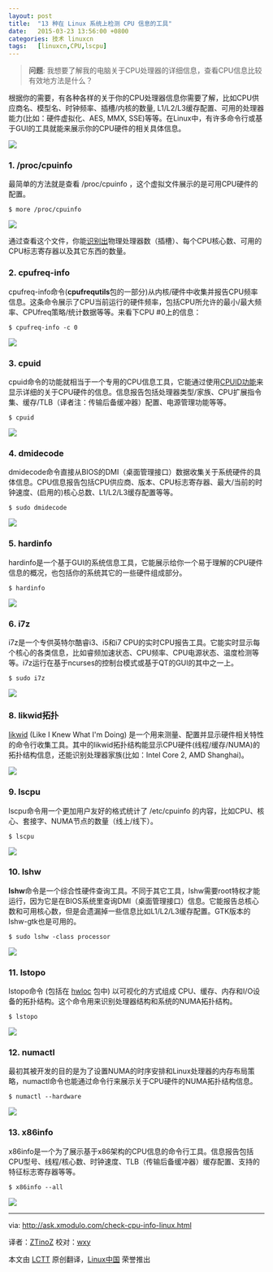 ```yaml
---
layout: post
title:	"13 种在 Linux 系统上检测 CPU 信息的工具"
date:	2015-03-23 13:56:00 +0800 
categories:	技术 linuxcn 
tags:	[linuxcn,CPU,lscpu]
---
```




> 
> **问题**: 我想要了解我的电脑关于CPU处理器的详细信息，查看CPU信息比较有效地方法是什么？
> 
> 
> 


根据你的需要，有各种各样的关于你的CPU处理器信息你需要了解，比如CPU供应商名、模型名、时钟频率、插槽/内核的数量, L1/L2/L3缓存配置、可用的处理器能力(比如：硬件虚拟化、AES, MMX, SSE)等等。在Linux中，有许多命令行或基于GUI的工具就能来展示你的CPU硬件的相关具体信息。


![](/Asserts/Images/album/201503/22/120334bye7hoq24z6s82cg.jpg)


### 1. /proc/cpuinfo


最简单的方法就是查看 /proc/cpuinfo ，这个虚拟文件展示的是可用CPU硬件的配置。



```
$ more /proc/cpuinfo 

```

![](/Asserts/Images/album/201503/22/120349b7oi5rzcsaqr0li1.jpg)


通过查看这个文件，你能[识别出](http://xmodulo.com/how-to-find-number-of-cpu-cores-on.html)物理处理器数（插槽）、每个CPU核心数、可用的CPU标志寄存器以及其它东西的数量。


### 2. cpufreq-info


cpufreq-info命令(**cpufrequtils**包的一部分)从内核/硬件中收集并报告CPU频率信息。这条命令展示了CPU当前运行的硬件频率，包括CPU所允许的最小/最大频率、CPUfreq策略/统计数据等等。来看下CPU #0上的信息：



```
$ cpufreq-info -c 0 

```

![](/Asserts/Images/album/201503/22/120356betqdxhhaeocdqea.jpg)


### 3. cpuid


cpuid命令的功能就相当于一个专用的CPU信息工具，它能通过使用[CPUID功能](http://en.wikipedia.org/wiki/CPUID)来显示详细的关于CPU硬件的信息。信息报告包括处理器类型/家族、CPU扩展指令集、缓存/TLB（译者注：传输后备缓冲器）配置、电源管理功能等等。



```
$ cpuid 

```

![](/Asserts/Images/album/201503/22/120400lzm1paul77ljj583.jpg)


### 4. dmidecode


dmidecode命令直接从BIOS的DMI（桌面管理接口）数据收集关于系统硬件的具体信息。CPU信息报告包括CPU供应商、版本、CPU标志寄存器、最大/当前的时钟速度、(启用的)核心总数、L1/L2/L3缓存配置等等。



```
$ sudo dmidecode 

```

![](/Asserts/Images/album/201503/22/120402wx31n1dqzpnxdqtx.jpg)


### 5. hardinfo


hardinfo是一个基于GUI的系统信息工具，它能展示给你一个易于理解的CPU硬件信息的概况，也包括你的系统其它的一些硬件组成部分。



```
$ hardinfo 

```

![](/Asserts/Images/album/201503/22/120404ib0iybgfvq7bb7oo.jpg)


### 6. i7z


i7z是一个专供英特尔酷睿i3、i5和i7 CPU的实时CPU报告工具。它能实时显示每个核心的各类信息，比如睿频加速状态、CPU频率、CPU电源状态、温度检测等等。i7z运行在基于ncurses的控制台模式或基于QT的GUI的其中之一上。



```
$ sudo i7z 

```

![](/Asserts/Images/album/201503/22/120406kmquhw6qoijsj61h.jpg)


### 8. likwid拓扑


[likwid](http://xmodulo.com/identify-cpu-processor-architecture-linux.html) (Like I Knew What I'm Doing) 是一个用来测量、配置并显示硬件相关特性的命令行收集工具。其中的likwid拓扑结构能显示CPU硬件(线程/缓存/NUMA)的拓扑结构信息，还能识别处理器家族(比如：Intel Core 2, AMD Shanghai)。


![](/Asserts/Images/album/201503/22/120409lq9trurnfqp00888.jpg)


### 9. lscpu


lscpu命令用一个更加用户友好的格式统计了 /etc/cpuinfo 的内容，比如CPU、核心、套接字、NUMA节点的数量（线上/线下）。



```
$ lscpu 

```

![](/Asserts/Images/album/201503/22/120411yqffxjd766jb5z62.jpg)


### 10. lshw


**lshw**命令是一个综合性硬件查询工具。不同于其它工具，lshw需要root特权才能运行，因为它是在BIOS系统里查询DMI（桌面管理接口）信息。它能报告总核心数和可用核心数，但是会遗漏掉一些信息比如L1/L2/L3缓存配置。GTK版本的lshw-gtk也是可用的。



```
$ sudo lshw -class processor

```

![](/Asserts/Images/album/201503/22/120413wv610w1le6fykf1v.jpg)


### 11. lstopo


lstopo命令 (包括在 [hwloc](http://xmodulo.com/identify-cpu-processor-architecture-linux.html) 包中) 以可视化的方式组成 CPU、缓存、内存和I/O设备的拓扑结构。这个命令用来识别处理器结构和系统的NUMA拓扑结构。



```
$ lstopo 

```

![](/Asserts/Images/album/201503/22/120415d87bwwt41tuw667s.jpg)


### 12. numactl


最初其被开发的目的是为了设置NUMA的时序安排和Linux处理器的内存布局策略，numactl命令也能通过命令行来展示关于CPU硬件的NUMA拓扑结构信息。



```
$ numactl --hardware 

```

![](/Asserts/Images/album/201503/22/120416xuscmo2c54o5unju.jpg)


### 13. x86info


x86info是一个为了展示基于x86架构的CPU信息的命令行工具。信息报告包括CPU型号、线程/核心数、时钟速度、TLB（传输后备缓冲器）缓存配置、支持的特征标志寄存器等等。



```
$ x86info --all

```

![](/Asserts/Images/album/201503/22/120430bu72kcr0u131r78r.jpg)




---


via: <http://ask.xmodulo.com/check-cpu-info-linux.html>


译者：[ZTinoZ](https://github.com/ZTinoZ) 校对：[wxy](https://github.com/wxy)


本文由 [LCTT](https://github.com/LCTT/TranslateProject) 原创翻译，[Linux中国](http://linux.cn/) 荣誉推出
